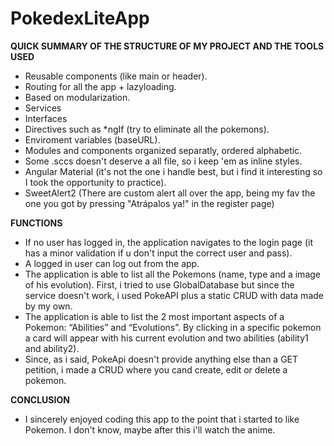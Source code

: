 # PokedexLiteApp
**QUICK SUMMARY OF THE STRUCTURE OF MY PROJECT AND THE TOOLS USED**
- Reusable components (like main or header).
- Routing for all the app + lazyloading.
- Based on modularization.
- Services
- Interfaces
- Directives such as *ngIf (try to eliminate all the pokemons).
- Enviroment variables (baseURL).
- Modules and components organized separatly, ordered alphabetic.
- Some .sccs doesn't deserve a all file, so i keep 'em as inline styles.
- Angular Material (it's not the one i handle best, but i find it interesting so I took the opportunity to practice).
- SweetAlert2 (There are custom alert all over the app, being my fav the one you got by pressing "Atrápalos ya!" in the register page)

**FUNCTIONS**
- If no user has logged in, the application navigates to the login page (it has a minor validation if u don't input the correct user and pass).
- A logged in user can log out from the app.
- The application is able to list all the Pokemons (name, type and a image of his evolution). First, i tried to use GlobalDatabase but since the service doesn't work, i used PokeAPI plus a static CRUD with data made by my own.
- The application is able to list the 2 most important aspects of a Pokemon: “Abilities” and “Evolutions”. By clicking in a specific pokemon a card will appear with his current evolution and two abilities (ability1 and ability2).
- Since, as i said, PokeApi doesn't provide anything else than a GET petition, i made a CRUD where you cand create, edit or delete a pokemon.

**CONCLUSION** 
- I sincerely enjoyed coding this app to the point that i started to like Pokemon. I don't know, maybe after this i'll watch the anime.
